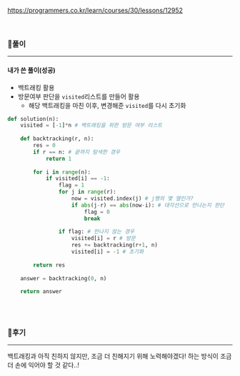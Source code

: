 <https://programmers.co.kr/learn/courses/30/lessons/12952>

<br>

### 📌풀이

----

#### 내가 쓴 풀이(성공)

- 백트래킹 활용
- 방문여부 판단을 `visited`리스트를 만들어 활용
  - 해당 백트래킹을 마친 이후, 변경해준 `visited`를 다시 초기화

```python
def solution(n):
    visited = [-1]*n # 백트래킹을 위한 방문 여부 리스트
    
    def backtracking(r, n):
        res = 0
        if r == n: # 끝까지 탐색한 경우
            return 1
        
        for i in range(n):
            if visited[i] == -1:
                flag = 1
                for j in range(r):
                    now = visited.index(j) # j행의 몇 열인가?
                    if abs(j-r) == abs(now-i): # 대각선으로 만나는지 판단
                        flag = 0
                        break
                
                if flag: # 만나지 않는 경우
                    visited[i] = r # 방문
                    res += backtracking(r+1, n)
                    visited[i] = -1 # 초기화
        
        return res
    
    answer = backtracking(0, n)
    
    return answer
```

<br><br>

### 📌후기

---

백트래킹과 아직 친하지 않지만, 조금 더 친해지기 위해 노력해야겠다! 하는 방식이 조금 더 손에 익어야 할 것 같다..!

